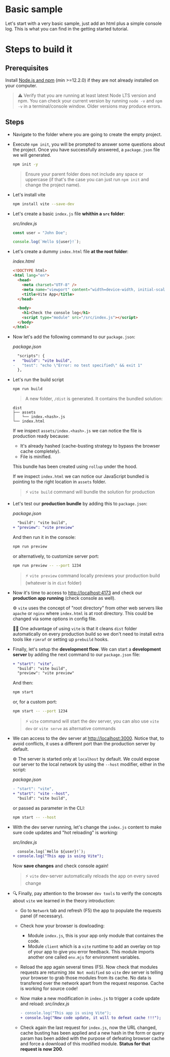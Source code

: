 # Basic sample

Let's start with a very basic sample, just add an html plus a simple console log. This is what you can find in the getting started tutorial.

# Steps to build it

## Prerequisites

Install [Node.js and npm](https://nodejs.org/en/) (min >=12.2.0) if they are not already installed on your computer.

> ⚠ Verify that you are running at least latest Node LTS version and npm. You can check your current version by running `node -v` and `npm -v` in a terminal/console window. Older versions may produce errors.

## Steps

- Navigate to the folder where you are going to create the empty project.

- Execute `npm init`, you will be prompted to answer some questions about the project. Once you have successfully answered, a `package.json` file we will generated.

  ```bash
  npm init -y
  ```

  > Ensure your parent folder does not include any space or uppercase (if that's the case you can just run `npm init` and change the project name).

- Let's install vite

  ```bash
  npm install vite --save-dev
  ```

- Let's create a basic `index.js` file **whithin a `src` folder**:

  _src/index.js_

  ```js
  const user = "John Doe";

  console.log(`Hello ${user}!`);
  ```

- Let's create a dummy `index.html` file **at the root folder**:

  _index.html_

  ```html
  <!DOCTYPE html>
  <html lang="en">
    <head>
      <meta charset="UTF-8" />
      <meta name="viewport" content="width=device-width, initial-scale=1.0" />
      <title>Vite App</title>
    </head>

    <body>
      <h1>Check the console log</h1>
      <script type="module" src="/src/index.js"></script>
    </body>
  </html>
  ```

- Now let's add the following command to our `package.json`:

  _package.json_

  ```diff
    "scripts": {
  +   "build": "vite build",
  -   "test": "echo \"Error: no test specified\" && exit 1"
    },
  ```

- Let's run the build script

  ```bash
  npm run build
  ```

  > A new folder, `/dist` is generated. It contains the bundled solution:

  ```text
  dist
  ├── assets
  │   └── index.<hash>.js
  └── index.html
  ```

  If we inspect `assets/index.<hash>.js` we can notice the file is production ready because:

  - It's already hashed (cache-busting strategy to bypass the browser cache completely).
  - File is minified.

  This bundle has been created using `rollup` under the hood.

  If we inspect `index.html` we can notice our JavaScript bundled is pointing to the right location in `assets` folder.

  > ⚡ `vite build` command will bundle the solution for production

- Let's test our **production bundle** by adding this to `package.json`:

  _package.json_

  ```diff
    "build": "vite build",
  + "preview": "vite preview"
  ```

  And then run it in the console:

  ```bash
  npm run preview
  ```

  or alternatively, to customize server port:

  ```bash
  npm run preview -- --port 1234
  ```

  > ⚡ `vite preview` command locally previews your production build (whatever is in `dist` folder)

- Now it's time to access to [http://localhost:4173](http://localhost:4173) and check our **production app running** (check console as well).

  ⚙ `vite` uses the concept of "root directory" from other web servers like `apache` or `nginx` where `index.html` is at root directory. This could be changed via some options in config file.

  👍🏼 One advantage of using `vite` is that it cleans `dist` folder automatically on every production build so we don't need to install extra tools like `rimraf` or setting up `prebuild` hooks.

- Finally, let's setup the **development flow**. We can start a **development server** by adding the next command to our `package.json` file:

  ```diff
  + "start": "vite",
    "build": "vite build",
    "preview": "vite preview"
  ```

  And then:

  ```bash
  npm start
  ```

  or, for a custom port:

  ```bash
  npm start -- --port 1234
  ```

  > ⚡ `vite` command will start the dev server, you can also use `vite dev` or `vite serve` as alternative commands

- We can access to the dev server at [http://localhost:3000](http://localhost:3000). Notice that, to avoid conflicts, it uses a different port than the production server by default.

  ⚙ The server is started only at `localhost` by default. We could expose our server to the local network by using the `--host` modifier, either in the script:

  _package.json_

  ```diff
  - "start": "vite",
  + "start": "vite --host",
    "build": "vite build",
  ```

  or passed as parameter in the CLI:

  ```bash
  npm start -- --host
  ```

- With the dev server running, let's change the `index.js` content to make sure code updates and "hot reloading" is working:

  _src/index.js_

  ```diff
    console.log(`Hello ${user}!`);
  + console.log("This app is using Vite");
  ```

  Now **save changes** and check console again!

  > ⚡ `vite` dev-server automatically reloads the app on every saved change

- 🔍 Finally, pay attention to the browser `dev tools` to verify the concepts about `vite` we learned in the theory introduction:

  - Go to `Network` tab and refresh (F5) the app to populate the requests panel (if necessary).
  - Check how your browser is dowloading:
    - Module `index.js`, this is your app only module that containes the code.
    - Module `client` which is a `vite` runtime to add an overlay on top of your app to give you error feedback. This module imports another one called `env.mjs` for environment variables.
  - Reload the app again several times (F5). Now check that modules requests are returning `304 Not modified` so `vite` dev server is telling your browser to grab those modules from its cache. No data is transfered over the network apart from the request response. Cache is working for source code!
  - Now make a new modification in `index.js` to trigger a code update and reload:
    _src/index.js_

    ```diff
    - console.log("This app is using Vite");
    + console.log("New code update, it will to defeat cache !!!");
    ```

  - Check again the last request for `index.js`, now the URL changed, cache busting has been applied and a new hash in the form or query param has been added with the purpose of defeating browser cache and force a download of this modified module. **Status for that request is now 200**.
